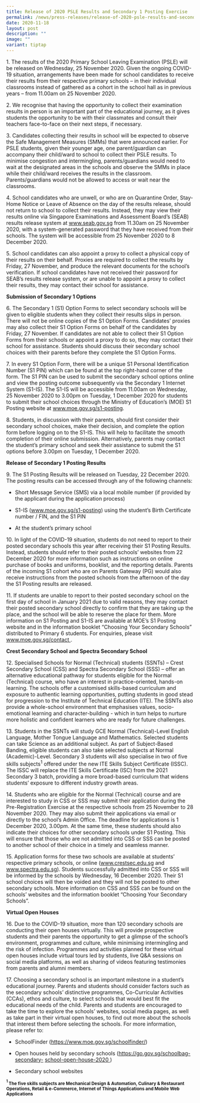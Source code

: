 ```yaml
---
title: Release of 2020 PSLE Results and Secondary 1 Posting Exercise
permalink: /news/press-releases/release-of-2020-psle-results-and-secondary-1-posting-exercise/
date: 2020-11-18
layout: post
description: ""
image: ""
variant: tiptap
---
```

<p>1. The results of the 2020 Primary School Leaving Examination (PSLE) will
be released on Wednesday, 25 November 2020. Given the ongoing COVID-19
situation, arrangements have been made for school candidates to receive
their results from their respective primary schools – in their individual
classrooms instead of gathered as a cohort in the school hall as in previous
years – from 11.00am on 25 November 2020.</p>
<p>2. We recognise that having the opportunity to collect their examination
results in person is an important part of the educational journey, as it
gives students the opportunity to be with their classmates and consult
their teachers face-to-face on their next steps, if necessary.</p>
<p>3. Candidates collecting their results in school will be expected to observe
the Safe Management Measures (SMMs) that were announced earlier. For PSLE
students, given their younger age, one parent/guardian can accompany their
child/ward to school to collect their PSLE results. To minimise congestion
and intermingling, parents/guardians would need to wait at the designated
areas in the schools and observe the SMMs in place while their child/ward
receives the results in the classroom. Parents/guardians would not be allowed
to access or wait near the classrooms.</p>
<p>4. School candidates who are unwell, or who are on Quarantine Order, Stay-Home
Notice or Leave of Absence on the day of the results release, should not
return to school to collect their results. Instead, they may view their
results online via Singapore Examinations and Assessment Board’s (SEAB)
results release system at <a href="https://www.seab.gov.sg/" rel="noopener noreferrer nofollow" target="_blank"><u>www.seab.gov.sg</u></a> from 11.30am
on 25 November 2020, with a system-generated password that they have received
from their schools. The system will be accessible from 25 November 2020
to 8 December 2020.</p>
<p>5. School candidates can also appoint a proxy to collect a physical copy
of their results on their behalf. Proxies are required to collect the results
by Friday, 27 November, and produce the relevant documents for the school’s
verification. If school candidates have not received their password for
SEAB’s results release system, or are unable to appoint a proxy to collect
their results, they may contact their school for assistance.</p>
<p><strong>Submission of Secondary 1 Options</strong>
</p>
<p>6. The Secondary 1 (S1) Option Forms to select secondary schools will
be given to eligible students when they collect their results slips in
person. There will not be online copies of the S1 Option Forms. Candidates’
proxies may also collect their S1 Option Forms on behalf of the candidates
by Friday, 27 November. If candidates are not able to collect their S1
Option Forms from their schools or appoint a proxy to do so, they may contact
their school for assistance. Students should discuss their secondary school
choices with their parents before they complete the S1 Option Forms.</p>
<p>7. In every S1 Option Form, there will be a unique S1 Personal Identification
Number (S1 PIN) which can be found at the top right-hand corner of the
form. The S1 PIN can be used to submit the secondary school options online
and view the posting outcome subsequently via the Secondary 1 Internet
System (S1-IS). The S1-IS will be accessible from 11.00am on Wednesday,
25 November 2020 to 3.00pm on Tuesday, 1 December 2020 for students to
submit their school choices through the Ministry of Education’s (MOE) S1
Posting website at <a href="https://www.seab.gov.sg/" rel="noopener noreferrer nofollow" target="_blank">www.moe.gov.sg/s1-posting</a>.</p>
<p>8. Students, in discussion with their parents, should first consider their
secondary school choices, make their decision, and complete the option
form before logging on to the S1-IS. This will help to facilitate the smooth
completion of their online submission. Alternatively, parents may contact
the student’s primary school and seek their assistance to submit the S1
options before 3.00pm on Tuesday, 1 December 2020.</p>
<p><strong>Release of Secondary 1 Posting Results</strong>
</p>
<p>9. The S1 Posting Results will be released on Tuesday, 22 December 2020.
The posting results can be accessed through any of the following channels:</p>
<ul data-tight="true" class="tight">
<li>
<p>Short Message Service (SMS) via a local mobile number (if provided by
the applicant during the application process)</p>
</li>
<li>
<p>S1-IS (<a href="https://www.seab.gov.sg/" rel="noopener noreferrer nofollow" target="_blank">www.moe.gov.sg/s1-posting</a>)
using the student’s Birth Certificate number / FIN, and the S1 PIN</p>
</li>
<li>
<p>At the student’s primary school</p>
</li>
</ul>
<p>10. In light of the COVID-19 situation, students do not need to report
to their posted secondary schools this year after receiving their S1 Posting
Results. Instead, students should refer to their posted schools’ websites
from 22 December 2020 for more information such as instructions on online
purchase of books and uniforms, booklist, and the reporting details. Parents
of the incoming S1 cohort who are on Parents Gateway (PG) would also receive
instructions from the posted schools from the afternoon of the day the
S1 Posting results are released.</p>
<p>11. If students are unable to report to their posted secondary school
on the first day of school in January 2021 due to valid reasons, they may
contact their posted secondary school directly to confirm that they are
taking up the place, and the school will be able to reserve the place for
them. More information on S1 Posting and S1-IS are available at MOE’s S1
Posting website and in the information booklet “Choosing Your Secondary
Schools” distributed to Primary 6 students. For enquiries, please visit
<a href="https://www.seab.gov.sg/" rel="noopener noreferrer nofollow" target="_blank"><u>www.moe.gov.sg/contact</u>
</a>.</p>
<p><strong>Crest Secondary School and Spectra Secondary School</strong>
</p>
<p>12. Specialised Schools for Normal (Technical) students (SSNTs) – Crest
Secondary School (CSS) and Spectra Secondary School (SSS) – offer an alternative
educational pathway for students eligible for the Normal (Technical) course,
who have an interest in practice-oriented, hands-on learning. The schools
offer a customised skills-based curriculum and exposure to authentic learning
opportunities, putting students in good stead for progression to the Institute
of Technical Education (ITE). The SSNTs also provide a whole-school environment
that emphasises values, socio-emotional learning and character-building
- which in turn helps to nurture more holistic and confident learners who
are ready for future challenges.</p>
<p>13. Students in the SSNTs will study GCE Normal (Technical)-Level English
Language, Mother Tongue Language and Mathematics. Selected students can
take Science as an additional subject. As part of Subject-Based Banding,
eligible students can also take selected subjects at Normal (Academic)-Level.
Secondary 3 students will also specialise in two of five skills subjects<sup>1</sup> offered
under the new ITE Skills Subject Certificate (ISSC). The ISSC will replace
the ITE Skills Certificate (ISC) from the 2021 Secondary 3 batch, providing
a more broad-based curriculum that widens students’ exposure to different
industry growth areas.</p>
<p>14. Students who are eligible for the Normal (Technical) course and are
interested to study in CSS or SSS may submit their application during the
Pre-Registration Exercise at the respective schools from 25 November to
28 November 2020. They may also submit their applications via email or
directly to the school’s Admin Office. The deadline for applications is
1 December 2020, 3.00pm. At the same time, these students should also indicate
their choices for other secondary schools under S1 Posting. This will ensure
that those who are not admitted into CSS or SSS can be posted to another
school of their choice in a timely and seamless manner.</p>
<p>15. Application forms for these two schools are available at students’
respective primary schools, or online (<a href="https://www.seab.gov.sg/" rel="noopener noreferrer nofollow" target="_blank"><u>www.crestsec.edu.sg</u></a> and <a href="https://www.seab.gov.sg/" rel="noopener noreferrer nofollow" target="_blank"><u>www.spectra.edu.sg</u></a>).
Students successfully admitted into CSS or SSS will be informed by the
schools by Wednesday, 16 December 2020. Their S1 school choices will then
be voided and they will not be posted to other secondary schools. More
information on CSS and SSS can be found on the schools’ websites and the
information booklet “Choosing Your Secondary Schools”.</p>
<p><strong>Virtual Open Houses</strong>
</p>
<p>16. Due to the COVID-19 situation, more than 120 secondary schools are
conducting their open houses virtually. This will provide prospective students
and their parents the opportunity to get a glimpse of the school’s environment,
programmes and culture, while minimising intermingling and the risk of
infection. Programmes and activities planned for these virtual open houses
include virtual tours led by students, live Q&amp;A sessions on social
media platforms, as well as sharing of videos featuring testimonies from
parents and alumni members.</p>
<p>17. Choosing a secondary school is an important milestone in a student’s
educational journey. Parents and students should consider factors such
as the secondary schools’ distinctive programmes, Co-Curricular Activities
(CCAs), ethos and culture, to select schools that would best fit the educational
needs of the child. Parents and students are encouraged to take the time
to explore the schools’ websites, social media pages, as well as take part
in their virtual open houses, to find out more about the schools that interest
them before selecting the schools. For more information, please refer to:</p>
<ul data-tight="true" class="tight">
<li>
<p>SchoolFinder (<a href="https://www.seab.gov.sg/" rel="noopener noreferrer nofollow" target="_blank"><u>https://www.moe.gov.sg/schoolfinder/</u></a>)</p>
</li>
<li>
<p>Open houses held by secondary schools (<a href="https://www.seab.gov.sg/" rel="noopener noreferrer nofollow" target="_blank"><u>https://go.gov.sg/schoolbag-secondary-</u></a>
<a href="https://go.gov.sg/schoolbag-secondary-school-open-house-2020" rel="noopener noreferrer nofollow" target="_blank"><u> school-open-house-2020</u>
</a>)</p>
</li>
<li>
<p>Secondary school websites</p>
</li>
</ul>
<p><strong><sup><sub>1 </sub></sup><sub>The five skills subjects are Mechanical Design &amp; Automation, Culinary &amp; Restaurant Operations, Retail &amp; e-Commerce, Internet of Things Applications and Mobile Web Applications</sub></strong>
</p>
<p></p>